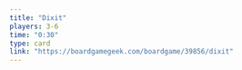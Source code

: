 ```yaml
---
title: "Dixit"
players: 3-6
time: "0:30"
type: card
link: "https://boardgamegeek.com/boardgame/39856/dixit"
---
```

